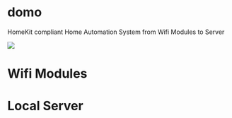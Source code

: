 # domo
HomeKit compliant Home Automation System from Wifi Modules to Server 

![](https://docs.google.com/uc?id=0BxOSr4OUvNOfQU1MRTBYV1FOSEU)

# Wifi Modules

# Local Server

